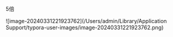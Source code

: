 5倍

![image-20240331221923762](/Users/admin/Library/Application Support/typora-user-images/image-20240331221923762.png)